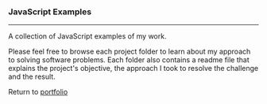 ### JavaScript Examples
***

A collection of JavaScript examples of my work.

Please feel free to browse each project folder to learn about my approach to solving software problems. Each folder also contains a readme file that explains the project's objective, the approach I took to resolve the challenge and the result.

Return to [portfolio](../../../)
